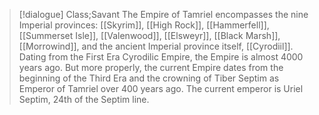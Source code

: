 >[!dialogue] Class;Savant
>The Empire of Tamriel encompasses the nine Imperial provinces: [[Skyrim]], [[High Rock]], [[Hammerfell]], [[Summerset Isle]], [[Valenwood]], [[Elsweyr]], [[Black Marsh]], [[Morrowind]], and the ancient Imperial province itself, [[Cyrodiil]]. Dating from the First Era Cyrodilic Empire, the Empire is almost 4000 years ago. But more properly, the current Empire dates from the beginning of the Third Era and the crowning of Tiber Septim as Emperor of Tamriel over 400 years ago. The current emperor is Uriel Septim, 24th of the Septim line.